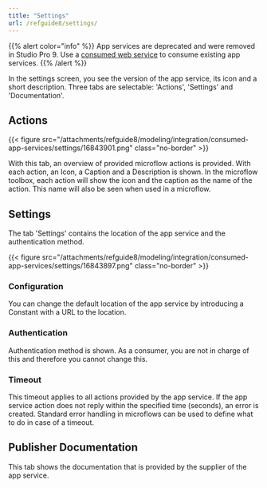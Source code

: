 ```yaml
---
title: "Settings"
url: /refguide8/settings/
---
```


{{% alert color="info" %}}
App services are deprecated and were removed in Studio Pro 9. Use a [consumed web service](/refguide8/consumed-web-services/) to consume existing app services.
{{% /alert %}}

In the settings screen, you see the version of the app service, its icon and a short description. Three tabs are selectable: 'Actions', 'Settings' and 'Documentation'.

## Actions

{{< figure src="/attachments/refguide8/modeling/integration/consumed-app-services/settings/16843901.png" class="no-border" >}}

With this tab, an overview of provided microflow actions is provided. With each action, an Icon, a Caption and a Description is shown. In the microflow toolbox, each action will show the icon and the caption as the name of the action. This name will also be seen when used in a microflow.

## Settings

The tab 'Settings' contains the location of the app service and the authentication method.

{{< figure src="/attachments/refguide8/modeling/integration/consumed-app-services/settings/16843897.png" class="no-border" >}}

### Configuration

You can change the default location of the app service by introducing a Constant with a URL to the location.

### Authentication

Authentication method is shown. As a consumer, you are not in charge of this and therefore you cannot change this.

### Timeout

This timeout applies to all actions provided by the app service. If the app service action does not reply within the specified time (seconds), an error is created. Standard error handling in microflows can be used to define what to do in case of a timeout.

## Publisher Documentation

This tab shows the documentation that is provided by the supplier of the app service.
